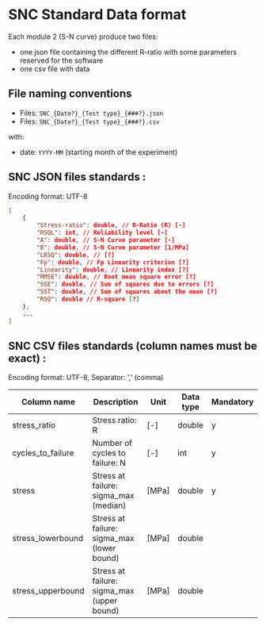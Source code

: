 # SNC Standard Data format

Each module 2 (S-N curve) produce two files:
* one json file containing the different R-ratio with some parameters reserved for the software
* one csv file with data

## File naming conventions

* Files: `SNC_{Date?}_{Test type}_{###?}.json`
* Files: `SNC_{Date?}_{Test type}_{###?}.csv`

with:

* date: `YYYY-MM` (starting month of the experiment)



## SNC JSON files standards :

Encoding format: UTF-8

```json
[
	{
		"Stress-ratio": double, // R-Ratio (R) [-]
		"RSQL": int, // Reliability level [-]
		"A": double, // S-N Curve parameter [-]
		"B": double, // S-N Curve parameter [1/MPa]
		"LRSQ": double, // [?]
		"Fp": double, // Fp Linearity criterion [?]
		"Linearity": double, // Linearity index [?]
		"RMSE": double, // Root mean square error [?]
		"SSE": double, // Sum of squares due to errors [?]
		"SST": double, // Sum of squares about the mean [?]
		"RSQ": double // R-square [?]
	},
	...
]
```

## SNC CSV files standards (column names must be exact) :

Encoding format: UTF-8, Separator: ',' (comma)


| Column name          | Description                                        | Unit  | Data type | Mandatory  |
|----------------------|----------------------------------------------------|-------|-----------|------------|
| stress_ratio         | Stress ratio: R                                    | [-]   | double    | y         |
| cycles_to_failure    | Number of cycles to failure: N                     | [-]   | int       | y       |
| stress               | Stress at failure: sigma_max (median)              | [MPa] | double    | y       |
| stress_lowerbound    | Stress at failure: sigma_max (lower bound)         | [MPa] | double    |        |
| stress_upperbound    | Stress at failure: sigma_max (upper bound)         | [MPa] | double    |        |

